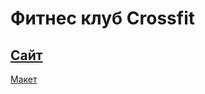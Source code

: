 # Фитнес клуб Crossfit
## [Сайт](https://ul00lu.github.io/Crossfit/)

[Макет](https://www.figma.com/design/unvoC56jj7GqlHcEKDAmmD/10%2B-Free-Web-UI-designs-(Community)-(Copy)?t=QpCM8RH3XJAPNXVk-0)
